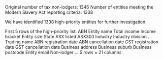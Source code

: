 Original number of tax non-lodgers: 1346
Number of entities meeting the Modern Slavery Act reporting criteria: 1338

We have identified 1338 high-priority entities for further investigation.

First 5 rows of the high-priority list:
ABN	Entity name	Total income	Income bracket	Entity size	State	ASX listed	ASX300	Industry	Industry division	...	Trading name	ABN registration date	ABN cancellation date	GST registration date	GST cancellation date	Business address	Business suburb	Business postcode	Entity email	Non-lodger
...
5 rows × 21 columns
